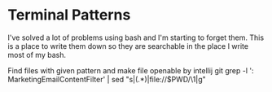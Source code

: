 # Terminal Patterns
I've solved a lot of problems using bash and I'm starting to forget them.
This is a place to write them down so they are searchable in the place I write most of my bash.

Find files with given pattern and make file openable by intellij
git grep -l ': MarketingEmailContentFilter' | sed "s|\(.*\)|file://$PWD/\1|g"
